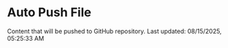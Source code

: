 # Auto Push File

Content that will be pushed to GitHub repository.
Last updated: 08/15/2025, 05:25:33 AM